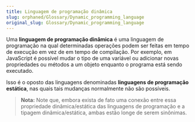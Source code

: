 ```yaml
---
title: Linguagem de programação dinâmica
slug: orphaned/Glossary/Dynamic_programming_language
original_slug: Glossary/Dynamic_programming_language
---
```


Uma **linguagem de programação dinâmica** é uma linguagem de programação na qual determinadas operações podem ser feitas em tempo de execução em vez de em tempo de compilação. Por exemplo, em JavaScript é possível mudar o tipo de uma variável ou adicionar novas propriedades ou métodos a um objeto enquanto o programa está sendo executado.

Isso é o oposto das linguagens denominadas **linguagens de programação estática**, nas quais tais mudanças normalmente não são possíveis.

> **Nota:** Note que, embora exista de fato uma conexão entre essa propriedade dinâmica/estática das linguagens de programação e a tipagem dinâmica/estática, ambas estão longe de serem sinônimas.
